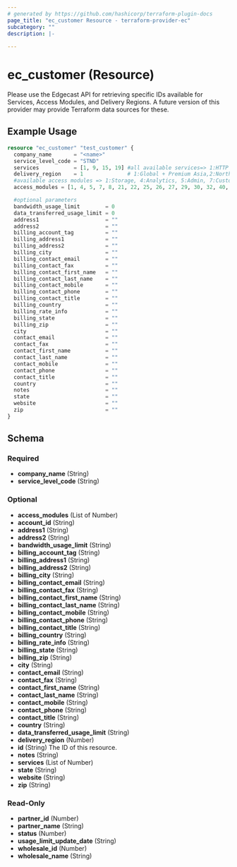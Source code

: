 ```yaml
---
# generated by https://github.com/hashicorp/terraform-plugin-docs
page_title: "ec_customer Resource - terraform-provider-ec"
subcategory: ""
description: |-
  
---
```


# ec_customer (Resource)
Please use the Edgecast API for retrieving specific IDs available for Services, Access Modules, and Delivery Regions.
A future version of this provider may provide Terraform data sources for these.


## Example Usage

```terraform
resource "ec_customer" "test_customer" {
  company_name       = "<name>"
  service_level_code = "STND"
  services           = [1, 9, 15, 19] #all available services=> 1:HTTP Large Object,2:HTTPS Large Object,3:HTTP Small Object,4:HTTPS Small Object,6:Windows,7:Advanced Reports,8:Real-Time Stats,9:Token Auth,10:Edge Performance Analytics,15:Origin Storage,16:RSYNC,19:ADN,20:Download Manager,21:ADNS,22:Dedicated Hosting,23:Edge Optimizer,25:DNS Route,26:DNS Zones,29:DNS Health Checks,31:Bandwidth By Report Code,32:DNS-Standard,33:DNS-Adaptive,34:DNS-APR,38:WAF,39:Analysis Engine,40:HTTP Rate Limiting,41:Basic Rules v4.0,42:Advanced Rules v4.0,43:Mobile Device Detection Rules v4.0,44:Rules Engine v4.0,47:Translate,48:Dynamic Cloud Packaging,49:Encrypted HLS,50:Origin Shield,51:Reports and Logs,52:Log Delivery,54:SSA,56:Encrypted Key Rotation,57:Real-Time Log Delivery,58:Report Builder,59:Dynamic Imaging,60:China Delivery,61:WAF Essential,62:Report Builder Users,63:Report Builder Rows,64:Report Builder Reports,65:Edge Functions,66:Certificate Provisioning,67:Edge-Insights,68:Edge Image Optimizer,69:Url Redirects,70:Azure Cloud Storage
  delivery_region    = 1              # 1:Global + Premium Asia,2:North America and Europe,3:Global Standard,5:Global + Premium Asia + China,6:Global + Premium Asia + India,7:Global + Premium Asia + China + India,8:Global + Premium Asia + LATAM,9:Global + Premium Asia + Premium China + LATAM
  #available access modules => 1:Storage, 4:Analytics, 5:Admin, 7:Customer Origin, 8:Purge/Load, 21:Users, 22:Company, 25:Country Filtering, 26:Token Auth, 27:Dashboard, 29:HTTP Large, 30:Edge CNAMEs, 32:Core Reports, 40:Token Auth, 46:Token Auth, 53:Cache Settings, 56:HTTP Large Object, 71:HTTP Streaming, 72:ADN, 73:Customer Origin, 74:Purge/Load, 75:Token Auth, 76:Country Filtering, 77:Edge CNAMEs, 78:Cache Settings, 79:Application Delivery Network, 81:Tools, 138:Query-String Caching, 139:Query-String Logging, 140:Compression, 144:Query-String Caching, 145:Query-String Logging, 146:Compression, 149:Smooth Streaming Player, 153:JW Player, 157:Raw Log Settings, 159:Traffic Summary, 160:Bandwidth, 161:Data Transferred, 162:Hits, 163:Cache Statuses, 164:Cache Hit Ratio, 166:CDN Storage, 168:Notes, 169:HTTP Large, 170:HTTPS Large, 171:HTTP Small, 172:HTTPS Small, 174:Flash, 175:ADN, 176:ADN SSL, 177:HTTP Large, 178:HTTPS Large, 179:HTTP Small, 180:HTTPS Small, 182:Flash, 183:ADN, 184:ADN SSL, 185:All Platforms, 186:HTTP Large, 187:HTTP Small, 189:Flash, 190:ADN, 191:All Platforms, 192:HTTP Large, 193:HTTP Small, 194:ADN, 195:All Platforms, 196:HTTP Large, 197:HTTP Small, 198:ADN, 204:Usage, 386:IPv4/IPv6, 387:Data Transferred, 409:Custom Reports, 410:Edge CNAMEs, 411:Notes, 412:All Platforms, 413:HTTP Large, 414:HTTP Small, 415:Flash, 416:ADN, 479:Token Generator, 501:Add Users, 502:Edit Users
  access_modules = [1, 4, 5, 7, 8, 21, 22, 25, 26, 27, 29, 30, 32, 40, 46, 53, 56, 71, 72, 73, 74, 75, 76, 77, 78, 79, 81, 138, 139, 140, 144, 145, 146, 149, 153, 157, 159, 160, 161, 162, 163, 164, 166, 168, 169, 170, 171, 172, 174, 175, 176, 177, 178, 179, 180, 182, 183, 184, 185, 186, 187, 189, 190, 191, 192, 193, 194, 195, 196, 197, 198, 204, 386, 387, 409, 410, 411, 412, 413, 414, 415, 416, 479, 501, 502]

  #optional parameters
  bandwidth_usage_limit        = 0
  data_transferred_usage_limit = 0
  address1                     = ""
  address2                     = ""
  billing_account_tag          = ""
  billing_address1             = ""
  billing_address2             = ""
  billing_city                 = ""
  billing_contact_email        = ""
  billing_contact_fax          = ""
  billing_contact_first_name   = ""
  billing_contact_last_name    = ""
  billing_contact_mobile       = ""
  billing_contact_phone        = ""
  billing_contact_title        = ""
  billing_country              = ""
  billing_rate_info            = ""
  billing_state                = ""
  billing_zip                  = ""
  city                         = ""
  contact_email                = ""
  contact_fax                  = ""
  contact_first_name           = ""
  contact_last_name            = ""
  contact_mobile               = ""
  contact_phone                = ""
  contact_title                = ""
  country                      = ""
  notes                        = ""
  state                        = ""
  website                      = ""
  zip                          = ""
}
```

<!-- schema generated by tfplugindocs -->
## Schema

### Required

- **company_name** (String)
- **service_level_code** (String)

### Optional

- **access_modules** (List of Number)
- **account_id** (String)
- **address1** (String)
- **address2** (String)
- **bandwidth_usage_limit** (String)
- **billing_account_tag** (String)
- **billing_address1** (String)
- **billing_address2** (String)
- **billing_city** (String)
- **billing_contact_email** (String)
- **billing_contact_fax** (String)
- **billing_contact_first_name** (String)
- **billing_contact_last_name** (String)
- **billing_contact_mobile** (String)
- **billing_contact_phone** (String)
- **billing_contact_title** (String)
- **billing_country** (String)
- **billing_rate_info** (String)
- **billing_state** (String)
- **billing_zip** (String)
- **city** (String)
- **contact_email** (String)
- **contact_fax** (String)
- **contact_first_name** (String)
- **contact_last_name** (String)
- **contact_mobile** (String)
- **contact_phone** (String)
- **contact_title** (String)
- **country** (String)
- **data_transferred_usage_limit** (String)
- **delivery_region** (Number)
- **id** (String) The ID of this resource.
- **notes** (String)
- **services** (List of Number)
- **state** (String)
- **website** (String)
- **zip** (String)

### Read-Only

- **partner_id** (Number)
- **partner_name** (String)
- **status** (Number)
- **usage_limit_update_date** (String)
- **wholesale_id** (Number)
- **wholesale_name** (String)


